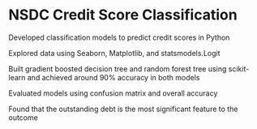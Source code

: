 # NSDC Credit Score Classification
Developed classification models to predict credit scores in Python

Explored data using Seaborn, Matplotlib, and statsmodels.Logit

Built gradient boosted decision tree and random forest tree using scikit-learn and achieved around 90% accuracy in both models

Evaluated models using confusion matrix and overall accuracy

Found that the outstanding debt is the most significant feature to the outcome

